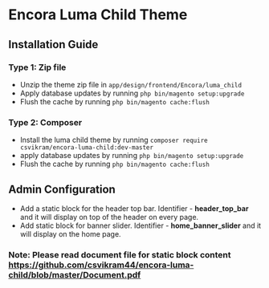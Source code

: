# Encora Luma Child Theme


## Installation Guide

### Type 1: Zip file

 - Unzip the theme zip file in `app/design/frontend/Encora/luma_child`
 - Apply database updates by running `php bin/magento setup:upgrade`
 - Flush the cache by running `php bin/magento cache:flush`

### Type 2: Composer

 - Install the luma child theme by running `composer require csvikram/encora-luma-child:dev-master`
 - apply database updates by running `php bin/magento setup:upgrade`
 - Flush the cache by running `php bin/magento cache:flush`
 
 ## Admin Configuration
 
 - Add a static block for the header top bar. Identifier - **header_top_bar** and it will display on top of the header on every page.
 - Add static block for banner slider. Identifier - **home_banner_slider** and it will display on the home page.

### Note: Please read document file for static block content https://github.com/csvikram44/encora-luma-child/blob/master/Document.pdf
 

